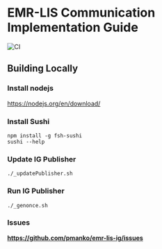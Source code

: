 # EMR-LIS Communication Implementation Guide

![CI](https://github.com/pmanko/emr-lmis-ig/workflows/CI/badge.svg)

## Building Locally

### Install nodejs
https://nodejs.org/en/download/

### Install Sushi
```
npm install -g fsh-sushi
sushi --help
```

### Update IG Publisher
```
./_updatePublisher.sh
```

### Run IG Publisher
```
./_genonce.sh
```



### Issues
__https://github.com/pmanko/emr-lis-ig/issues__  

